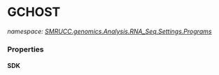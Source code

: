 ﻿# GCHOST
_namespace: [SMRUCC.genomics.Analysis.RNA_Seq.Settings.Programs](./index.md)_






### Properties

#### SDK

